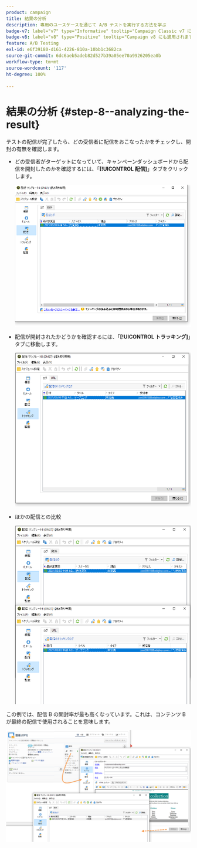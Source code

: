 ```yaml
---
product: campaign
title: 結果の分析
description: 専用のユースケースを通じて A/B テストを実行する方法を学ぶ
badge-v7: label="v7" type="Informative" tooltip="Campaign Classic v7 に適用されます"
badge-v8: label="v8" type="Positive" tooltip="Campaign v8 にも適用されます"
feature: A/B Testing
exl-id: e6f39180-d161-4226-810a-10bb1c3682ca
source-git-commit: 6dc6aeb5adeb82d527b39a05ee70a9926205ea0b
workflow-type: tm+mt
source-wordcount: '117'
ht-degree: 100%

---
```


# 結果の分析 {#step-8--analyzing-the-result}



テストの配信が完了したら、どの受信者に配信をおこなったかをチェックし、開封の有無を確認します。

* どの受信者がターゲットになっていて、キャンペーンダッシュボードから配信を開封したのかを確認するには、「**[!UICONTROL 配信]**」タブをクリックします。

  ![](assets/use_case_abtesting_analysis_001.png)

* 配信が開封されたかどうかを確認するには、「**[!UICONTROL トラッキング]**」タブに移動します。

  ![](assets/use_case_abtesting_analysis_002.png)

* ほかの配信との比較

  ![](assets/use_case_abtesting_analysis_003.png)

この例では、配信 B の開封率が最も高くなっています。これは、コンテンツ B が最終の配信で使用されることを意味します。

![](assets/use_case_abtesting_analysis_004.png)
